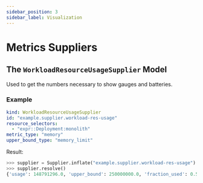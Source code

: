 ```yaml
---
sidebar_position: 3
sidebar_label: Visualization
---
```


# Metrics Suppliers

## The `WorkloadResourceUsageSupplier` Model

Used to get the numbers necessary to show gauges and batteries.

### Example

```yaml title="examples/descriptors/suppliers/metrics_suppliers.yaml"
kind: WorkloadResourceUsageSupplier
id: "example.supplier.workload-res-usage"
resource_selectors:
  - "expr::Deployment:monolith"
metric_type: "memory"
upper_bound_type: "memory_limit"
```

Result:

```python title="$ python main.py console"
>>> supplier = Supplier.inflate("example.supplier.workload-res-usage")
>>> supplier.resolve()
{'usage': 148791296.0, 'upper_bound': 250000000.0, 'fraction_used': 0.595165184, 'pct_used': 59}
```
